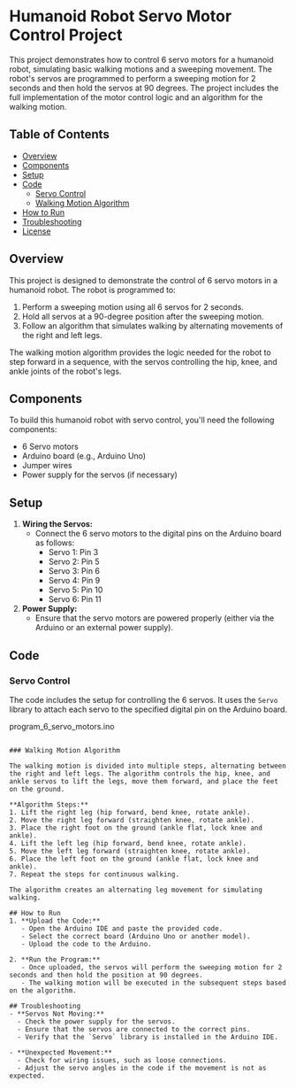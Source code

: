 
# Humanoid Robot Servo Motor Control Project

This project demonstrates how to control 6 servo motors for a humanoid robot, simulating basic walking motions and a sweeping movement. The robot's servos are programmed to perform a sweeping motion for 2 seconds and then hold the servos at 90 degrees. The project includes the full implementation of the motor control logic and an algorithm for the walking motion.

## Table of Contents
- [Overview](#overview)
- [Components](#components)
- [Setup](#setup)
- [Code](#code)
  - [Servo Control](#servo-control)
  - [Walking Motion Algorithm](#walking-motion-algorithm)
- [How to Run](#how-to-run)
- [Troubleshooting](#troubleshooting)
- [License](#license)

## Overview
This project is designed to demonstrate the control of 6 servo motors in a humanoid robot. The robot is programmed to:
1. Perform a sweeping motion using all 6 servos for 2 seconds.
2. Hold all servos at a 90-degree position after the sweeping motion.
3. Follow an algorithm that simulates walking by alternating movements of the right and left legs.

The walking motion algorithm provides the logic needed for the robot to step forward in a sequence, with the servos controlling the hip, knee, and ankle joints of the robot's legs.

## Components
To build this humanoid robot with servo control, you'll need the following components:
- 6 Servo motors
- Arduino board (e.g., Arduino Uno)
- Jumper wires
- Power supply for the servos (if necessary)

## Setup
1. **Wiring the Servos:**
   - Connect the 6 servo motors to the digital pins on the Arduino board as follows:
     - Servo 1: Pin 3
     - Servo 2: Pin 5
     - Servo 3: Pin 6
     - Servo 4: Pin 9
     - Servo 5: Pin 10
     - Servo 6: Pin 11
2. **Power Supply:**
   - Ensure that the servo motors are powered properly (either via the Arduino or an external power supply).

## Code

### Servo Control

The code includes the setup for controlling the 6 servos. It uses the `Servo` library to attach each servo to the specified digital pin on the Arduino board.

program_6_servo_motors.ino
```

### Walking Motion Algorithm

The walking motion is divided into multiple steps, alternating between the right and left legs. The algorithm controls the hip, knee, and ankle servos to lift the legs, move them forward, and place the feet on the ground.

**Algorithm Steps:**
1. Lift the right leg (hip forward, bend knee, rotate ankle).
2. Move the right leg forward (straighten knee, rotate ankle).
3. Place the right foot on the ground (ankle flat, lock knee and ankle).
4. Lift the left leg (hip forward, bend knee, rotate ankle).
5. Move the left leg forward (straighten knee, rotate ankle).
6. Place the left foot on the ground (ankle flat, lock knee and ankle).
7. Repeat the steps for continuous walking.

The algorithm creates an alternating leg movement for simulating walking.

## How to Run
1. **Upload the Code:**
   - Open the Arduino IDE and paste the provided code.
   - Select the correct board (Arduino Uno or another model).
   - Upload the code to the Arduino.

2. **Run the Program:**
   - Once uploaded, the servos will perform the sweeping motion for 2 seconds and then hold the position at 90 degrees.
   - The walking motion will be executed in the subsequent steps based on the algorithm.

## Troubleshooting
- **Servos Not Moving:**
  - Check the power supply for the servos.
  - Ensure that the servos are connected to the correct pins.
  - Verify that the `Servo` library is installed in the Arduino IDE.

- **Unexpected Movement:**
  - Check for wiring issues, such as loose connections.
  - Adjust the servo angles in the code if the movement is not as expected.
